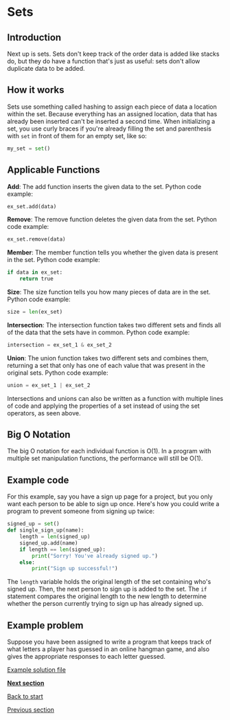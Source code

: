 # Sets

## Introduction

Next up is sets. Sets don't keep track of the order data is added like stacks do, but they do have a function that's just as useful: sets don't allow duplicate data to be added.

## How it works

Sets use something called hashing to assign each piece of data a location within the set. Because everything has an assigned location, data that has already been inserted can't be inserted a second time. When initializing a set, you use curly braces if you're already filling the set and parenthesis with `set` in front of them for an empty set, like so:

```python
my_set = set()
```

## Applicable Functions

**Add**: The add function inserts the given data to the set. Python code example:

```python
ex_set.add(data)
```

**Remove**: The remove function deletes the given data from the set. Python code example:

```python
ex_set.remove(data)
```

**Member**: The member function tells you whether the given data is present in the set. Python code example:

```python
if data in ex_set:
    return true
```

**Size**: The size function tells you how many pieces of data are in the set. Python code example:

```python
size = len(ex_set)
```

**Intersection**: The intersection function takes two different sets and finds all of the data that the sets have in common. Python code example:

```python
intersection = ex_set_1 & ex_set_2
```

**Union**: The union function takes two different sets and combines them, returning a set that only has one of each value that was present in the original sets. Python code example:

```python
union = ex_set_1 | ex_set_2
```

Intersections and unions can also be written as a function with multiple lines of code and applying the properties of a set instead of using the set operators, as seen above.

## Big O Notation

The big O notation for each individual function is O(1). In a program with multiple set manipulation functions, the performance will still be O(1). 

## Example code

For this example, say you have a sign up page for a project, but you only want each person to be able to sign up once. Here's how you could write a program to prevent someone from signing up twice:

```python
signed_up = set()
def single_sign_up(name):
    length = len(signed_up)
    signed_up.add(name)
    if length == len(signed_up):
        print("Sorry! You've already signed up.")
    else:
        print("Sign up successful!")
```

The `length` variable holds the original length of the set containing who's signed up. Then, the next person to sign up is added to the set. The `if` statement compares the original length to the new length to determine whether the person currently trying to sign up has already signed up.

## Example problem

Suppose you have been assigned to write a program that keeps track of what letters a player has guessed in an online hangman game, and also gives the appropriate responses to each letter guessed.

[Example solution file](set-ex-solution.py)

[**Next section**](3-trees.md)

[Back to start](0-welcome.md)

[Previous section](1-stacks.md)